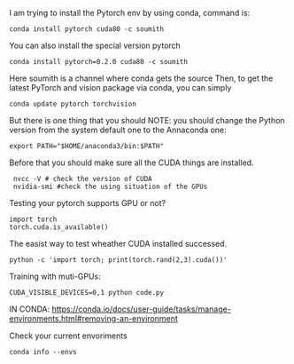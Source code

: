  I am trying to install the Pytorch env by using conda, command is:
```
conda install pytorch cuda80 -c soumith
```
You can also install the special version pytorch
```
conda install pytorch=0.2.0 cuda80 -c soumith
```

 Here soumith is a channel where conda gets the source
 Then, to get the latest PyTorch and vision package via conda, you can simply
```
conda update pytorch torchvision
```
But there is one thing that you should NOTE: you should change the Python version from the system default one to the Annaconda one:
```
export PATH="$HOME/anaconda3/bin:$PATH"
```
 Before that you should make sure all the CUDA things are installed.

```
 nvcc -V # check the version of CUDA
 nvidia-smi #check the using situation of the GPUs
```

Testing your pytorch supports GPU or not?

```
import torch
torch.cuda.is_available()
```
The easist way to test wheather CUDA installed successed.
```
python -c 'import torch; print(torch.rand(2,3).cuda())'
```

Training with muti-GPUs:
```
CUDA_VISIBLE_DEVICES=0,1 python code.py
```


IN CONDA: https://conda.io/docs/user-guide/tasks/manage-environments.html#removing-an-environment

Check your current envoriments
```
conda info --envs
```


